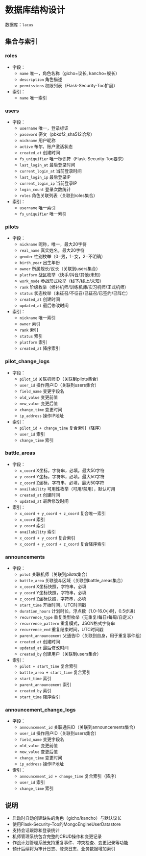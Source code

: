 # 数据库结构设计

数据库：`lacus`

## 集合与索引

### roles
- 字段：
  - `name` 唯一，角色名称（gicho=议长, kancho=舰长）
  - `description` 角色描述
  - `permissions` 权限列表（Flask-Security-Too扩展）
- 索引：
  - `name` 唯一索引

### users
- 字段：
  - `username` 唯一，登录标识
  - `password` 密文（pbkdf2_sha512哈希）
  - `nickname` 用户昵称
  - `active` 布尔，账户激活状态
  - `created_at` 创建时间
  - `fs_uniquifier` 唯一标识符（Flask-Security-Too要求）
  - `last_login_at` 最后登录时间
  - `current_login_at` 当前登录时间
  - `last_login_ip` 最后登录IP
  - `current_login_ip` 当前登录IP
  - `login_count` 登录次数统计
  - `roles` 角色关联列表（关联到roles集合）
- 索引：
  - `username` 唯一索引
  - `fs_uniquifier` 唯一索引

### pilots
- 字段：
  - `nickname` 昵称，唯一，最大20字符
  - `real_name` 真实姓名，最大20字符
  - `gender` 性别枚举（0=男，1=女，2=不明确）
  - `birth_year` 出生年份
  - `owner` 所属舰长/议长（关联到users集合）
  - `platform` 战区枚举（快手/抖音/其他/未知）
  - `work_mode` 参战形式枚举（线下/线上/未知）
  - `rank` 阶级枚举（候补机师/训练机师/实习机师/正式机师）
  - `status` 状态枚举（未征召/不征召/已征召/已签约/已阵亡）
  - `created_at` 创建时间
  - `updated_at` 最后修改时间
- 索引：
  - `nickname` 唯一索引
  - `owner` 索引
  - `rank` 索引
  - `status` 索引
  - `platform` 索引
  - `created_at` 降序索引

### pilot_change_logs
- 字段：
  - `pilot_id` 关联机师ID（关联到pilots集合）
  - `user_id` 操作用户ID（关联到users集合）
  - `field_name` 变更字段名
  - `old_value` 变更前值
  - `new_value` 变更后值
  - `change_time` 变更时间
  - `ip_address` 操作IP地址
- 索引：
  - `pilot_id + change_time` 复合索引（降序）
  - `user_id` 索引
  - `change_time` 索引

### battle_areas
- 字段：
  - `x_coord` X坐标，字符串，必填，最大50字符
  - `y_coord` Y坐标，字符串，必填，最大50字符
  - `z_coord` Z坐标，字符串，必填，最大50字符
  - `availability` 可用性枚举（可用/禁用），默认可用
  - `created_at` 创建时间
  - `updated_at` 最后修改时间
- 索引：
  - `x_coord + y_coord + z_coord` 复合唯一索引
  - `x_coord` 索引
  - `y_coord` 索引
  - `availability` 索引
  - `x_coord + y_coord` 复合索引
  - `x_coord + y_coord + z_coord` 复合降序索引

### announcements
- 字段：
  - `pilot` 关联机师（关联到pilots集合）
  - `battle_area` 关联战斗区域（关联到battle_areas集合）
  - `x_coord` X坐标快照，字符串，必填
  - `y_coord` Y坐标快照，字符串，必填
  - `z_coord` Z坐标快照，字符串，必填
  - `start_time` 开始时间，UTC时间戳
  - `duration_hours` 计划时长，浮点数（1.0-16.0小时，0.5步进）
  - `recurrence_type` 重复类型枚举（无重复/每日/每周/自定义）
  - `recurrence_pattern` 重复模式，JSON格式字符串
  - `recurrence_end` 重复结束时间，UTC时间戳
  - `parent_announcement` 父通告ID（关联到自身，用于重复事件组）
  - `created_at` 创建时间
  - `updated_at` 最后修改时间
  - `created_by` 创建用户（关联到users集合）
- 索引：
  - `pilot + start_time` 复合索引
  - `battle_area + start_time` 复合索引
  - `start_time` 索引
  - `parent_announcement` 索引
  - `created_by` 索引
  - `start_time` 降序索引

### announcement_change_logs
- 字段：
  - `announcement_id` 关联通告ID（关联到announcements集合）
  - `user_id` 操作用户ID（关联到users集合）
  - `field_name` 变更字段名
  - `old_value` 变更前值
  - `new_value` 变更后值
  - `change_time` 变更时间
  - `ip_address` 操作IP地址
- 索引：
  - `announcement_id + change_time` 复合索引（降序）
  - `user_id` 索引
  - `change_time` 索引

## 说明
- 启动时自动创建缺失的角色（gicho/kancho）与默认议长
- 使用Flask-Security-Too的MongoEngineUserDatastore
- 支持会话跟踪和登录统计
- 机师管理系统包含完整的CRUD操作和变更记录
- 作战计划管理系统支持重复事件、冲突检查、变更记录等功能
- 预计后续将为审计日志、登录日志、业务数据增加索引
